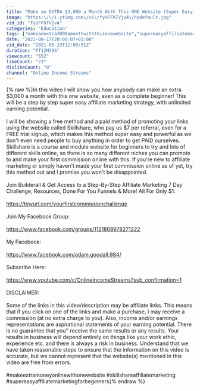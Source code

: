 ```yaml
---
title: "Make an EXTRA $3,000 a Month With This ONE Website (Super Easy Affiliate Marketing For Beginners)"
image: "https:\/\/i.ytimg.com\/vi\/fyUFFhTVjvA\/hqdefault.jpg"
vid_id: "fyUFFhTVjvA"
categories: "Education"
tags: ["makeanextra3000amonthwiththisonewebsite","supereasyaffiliatemarketing","affiliatemarketing"]
date: "2021-09-17T20:08:07+03:00"
vid_date: "2021-05-23T12:09:51Z"
duration: "PT12M39S"
viewcount: "652"
likeCount: "23"
dislikeCount: "0"
channel: "Online Income Streams"
---
```

{% raw %}In this video I will show you how anybody can make an extra $3,000 a month with this one website, even as a complete beginner! This will be a step by step super easy affiliate marketing strategy, with unlimited earning potential. <br /><br />I will be showing a free method and a paid method of promoting your links using the website called Skillshare, who pay us $7 per referral, even for a FREE trial signup, which makes this method super easy and powerful as we don't even need people to buy anything in order to get PAID ourselves. Skillshare is a course and module website for beginners to try and lots of different skills online, so there is so many different niches you can promote to and make your first commission online with this. If you're new to affiliate marketing or simply haven't made your first commission online as of yet, try this method out and I promise you won't be disappointed. <br /><br />Join Builderall &amp; Get Access to a Step-By-Step Affiliate Marketing 7 Day Challenge, Resources, Done For You Funnels &amp; More! All For Only $1:<br /><br /><a rel="nofollow" target="blank" href="https://tinyurl.com/yourfirstcommissionchallenge">https://tinyurl.com/yourfirstcommissionchallenge</a> <br /><br />Join My Facebook Group:<br /><br /><a rel="nofollow" target="blank" href="https://www.facebook.com/groups/1121868978271222">https://www.facebook.com/groups/1121868978271222</a> <br /><br />My Facebook: <br /><br /><a rel="nofollow" target="blank" href="https://www.facebook.com/adam.goodall.984/">https://www.facebook.com/adam.goodall.984/</a><br /><br />Subscribe Here: <br /><br /><a rel="nofollow" target="blank" href="https://www.youtube.com/c/OnlineIncomeStreams?sub_confirmation=1">https://www.youtube.com/c/OnlineIncomeStreams?sub_confirmation=1</a> <br /><br />DISCLAIMER:<br /><br />Some of the links in this video/description may be affiliate links. This means that if you click on one of the links and make a purchase, I may receive a commission (at no extra charge to you). Also, income and/or earnings representations are aspirational statements of your earning potential. There is no guarantee that you’’ receive the same results or any results. Your results in business will depend entirely on things like your work ethic, experience etc. and there is always a risk in business. Understand that we have taken reasonable steps to ensure that the information on this video is accurate, but we cannot represent that the website(s) mentioned in this video are free from errors. <br /><br />#makeextramoneyonlinewithonewebsite #skillshareaffiliatemarketing #supereasyaffiliatemarketingforbeginners{% endraw %}
